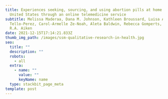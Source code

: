 ```yaml
---
title: Experiences seeking, sourcing, and using abortion pills at home in the
  United States through an online telemedicine service
subtitle: Melissa Maderaa, Dana M. Johnson, Kathleen Broussard, Luisa Alejandra
  Tello-Perez, Carol-Armelle Ze-Noah, Aleta Baldwin, Rebecca Gomperts, Abigail
  R.A. Aiken
date: 2021-12-15T17:14:21.833Z
thumb_img_path: /images/ssm-qualitative-research-in-health.jpg
seo:
  title: ""
  description: ""
  robots:
    - all
  extra:
    - name: ""
      value: ""
      keyName: name
  type: stackbit_page_meta
template: post
---
```

